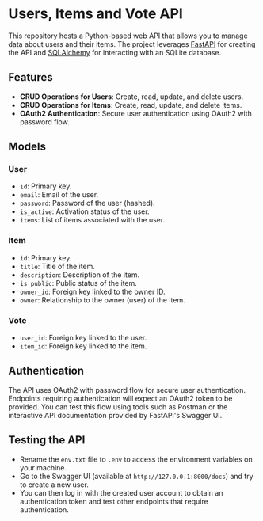 # Users, Items and Vote API

This repository hosts a Python-based web API that allows you to manage data about users and their items. The project leverages [FastAPI](https://fastapi.tiangolo.com/) for creating the API and [SQLAlchemy](https://www.sqlalchemy.org/) for interacting with an SQLite database.

## Features

- **CRUD Operations for Users**: Create, read, update, and delete users.
- **CRUD Operations for Items**: Create, read, update, and delete items.
- **OAuth2 Authentication**: Secure user authentication using OAuth2 with password flow.

## Models

### User

- `id`: Primary key.
- `email`: Email of the user.
- `password`: Password of the user (hashed).
- `is_active`: Activation status of the user.
- `items`: List of items associated with the user.

### Item

- `id`: Primary key.
- `title`: Title of the item.
- `description`: Description of the item.
- `is_public`: Public status of the item.
- `owner_id`: Foreign key linked to the owner ID.
- `owner`: Relationship to the owner (user) of the item.

### Vote

- `user_id`: Foreign key linked to the user.
- `item_id`: Foreign key linked to the item.

## Authentication

The API uses OAuth2 with password flow for secure user authentication. Endpoints requiring authentication will expect an OAuth2 token to be provided. You can test this flow using tools such as Postman or the interactive API documentation provided by FastAPI's Swagger UI.

## Testing the API

- Rename the `env.txt` file to `.env` to access the environment variables on your machine.
- Go to the Swagger UI (available at `http://127.0.0.1:8000/docs`) and try to create a new user.
- You can then log in with the created user account to obtain an authentication token and test other endpoints that require authentication.

